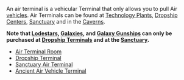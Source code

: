 An air terminal is a vehicular Terminal that only allows you to pull Air
[vehicles](../vehicles/Vehicle.md). Air Terminals can be found at
[Technology Plants](../locations/Technology_Plant.md),
[Dropship Centers](../locations/Dropship_Center.md),
[Sanctuary](../locations/Sanctuary.md) and in the
[Caverns](../locations/Caverns.md).

**Note that [Lodestars](../vehicles/Lodestar.md),
[Galaxies](../vehicles/Galaxy.md), and
[Galaxy Gunships](../vehicles/Galaxy_Gunship.md) can only be purchased at
[Dropship Terminals](../locations/Dropship_Terminal.md) and at the
[Sanctuary](../locations/Sanctuary.md).**

- [Air Terminal Room](../locations/Air_Terminal_Room.md)
- [Dropship Terminal](../locations/Dropship_Terminal.md)
- [Sanctuary Air Terminal](../terminology/Sanctuary_Air_Terminal.md)
- [Ancient Air Vehicle Terminal](Ancient_Air_Vehicle_Terminal.md)

<!--[category:Game Items](category:Game_Items.md)-->
